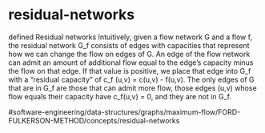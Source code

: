 # residual-networks
 defined
Residual networks Intuitively, given a flow network G and a flow f,
the residual network G_f consists of edges with capacities that
represent how we can change the flow on edges of G. An edge of the
flow network can admit an amount of additional flow equal to the
edge’s capacity minus the flow on that edge. If that value is
positive, we place that edge into G_f with a “residual capacity” of c_f
(u,v) = c(u,v) - f(u,v). The only edges of G that are in G_f are
those that can admit more flow, those edges (u,v) whose flow equals
their capacity have c_f(u,v) = 0, and they are not in G_f.


#software-engineering/data-structures/graphs/maximum-flow/FORD-FULKERSON-METHOD/concepts/residual-networks
